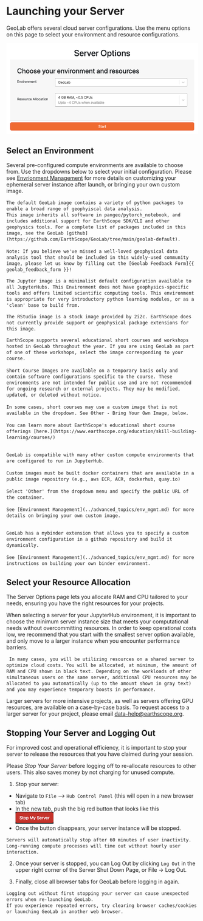 # Launching your Server
GeoLab offers several cloud server configurations. Use the menu options on this page to select your environment and resource configurations.

![image](../img/server_options.png)

## Select an Environment
Several pre-configured compute environments are available to choose from. Use the dropdowns below to select your initial configuration. Please see [Envrionment Management](../advanced_topics/env_mgmt.md) for more details on customizing your ephemeral server instance after launch, or bringing your own custom image.

```{dropdown} GeoLab
The default GeoLab image contains a variety of python packages to enable a broad range of geophyiscal data analysis.
This image inherits all software in pangeo/pytorch_notebook, and includes additional support for EarthScope SDK/CLI and other geophysics tools. For a complete list of packages included in this image, see the GeoLab [github](https://github.com/EarthScope/GeoLab/tree/main/geolab-default).

Note: If you believe we've missed a well-loved geophysical data analysis tool that should be included in this widely-used community image, please let us know by filling out the [Geolab Feedback Form]{{ geolab_feedback_form }}!
```

```{dropdown} Jupyter
The Jupyter image is a minimalist default configuration available to all JupyterHubs. This Environment does not have geophysics-specific tools and offers limited scientific computing tools. This environment is appropriate for very introductory python learning modules, or as a 'clean' base to build from. 
```

```{dropdown} R Studio
The RStudio image is a stock image provided by 2i2c. EarthScope does not currently provide support or geophysical package extensions for this image.
```

```{dropdown} Short Course Images
EarthScope supports several educational short courses and workshops hosted in GeoLab throughout the year. If you are using GeoLab as part of one of these workshops, select the image corresponding to your course.

Short Course Images are available on a temporary basis only and contain software configurations specific to the course. These environments are not intended for public use and are not recommended for ongoing research or external projects. They may be modified, updated, or deleted without notice.

In some cases, short courses may use a custom image that is not available in the dropdown. See Other - Bring Your Own Image, below.

You can learn more about EarthScope's educational short course offerings [here.](https://www.earthscope.org/education/skill-building-learning/courses/)
```

```{dropdown} Other...

GeoLab is compatible with many other custom compute environments that are configured to run in JupyterHub.

Custom images must be built docker containers that are available in a public image repository (e.g., aws ECR, ACR, dockerhub, quay.io)

Select 'Other' from the dropdown menu and specify the public URL of the container.

See [Environment Management](../advanced_topics/env_mgmt.md) for more details on bringing your own custom image.
```

```{dropdown} Build Your Own Image

GeoLab has a mybinder extension that allows you to specify a custom environment configuration in a github repository and build it dynamically. 

See [Environment Management](../advanced_topics/env_mgmt.md) for more instructions on building your own binder environment.
```


## Select your Resource Allocation
The Server Options page lets you allocate RAM and CPU tailored to your needs, ensuring you have the right resources for your projects.

When selecting a server for your JupyterHub environment, it is important to choose the minimum server instance size that meets your computational needs without overcommitting resources. In order to keep operational costs low, we recommend that you start with the smallest server option available, and only move to a larger instance when you encounter performance barriers.

```{note}
 In many cases, you will be utilizing resources on a shared server to optimize cloud costs. You will be allocated, at minimum, the amount of RAM and CPU shown in black text. Depending on the workloads of other simultaneous users on the same server, additional CPU resources may be allocated to you automatically (up to the amount shown in gray text) and you may experience temporary boosts in performance. 
```

Larger servers for more intensive projects, as well as servers offering GPU resources, are available on a case-by-case basis. To request access to a larger server for your project, please email data-help@earthscope.org.


## Stopping Your Server and Logging Out

For improved cost and operational efficiency, it is important to stop your server to release the resources that you have claimed during your session.

Please _Stop Your Server_ before logging off to re-allocate resources to other users. This also saves money by not charging for unused compute.

1. Stop your server: 

 - Navigate to `File` --> `Hub Control Panel` (this will open in a new browser tab)
 - In the new tab, push the big red button that looks like this ![image](../img/bigredbutton.png)
 - Once the button disappears, your server instance will be stopped.

```{note}
Servers will automatically stop after 60 minutes of user inactivity. Long-running compute processes will time out without hourly user interaction. 
```

2. Once your server is stopped, you can Log Out by clicking `Log Out` in the upper right corner of the Server Shut Down Page, or File -> Log Out. 

3. Finally, close all browser tabs for GeoLab before logging in again.

```{note}
Logging out without first stopping your server can cause unexpected errors when re-launching GeoLab.
If you experience repeated errors, try clearing browser caches/cookies or launching GeoLab in another web browser. 
```